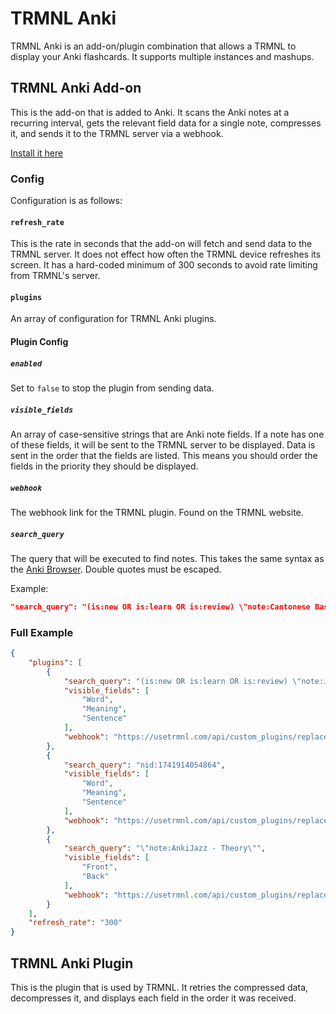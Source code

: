 # TRMNL Anki

TRMNL Anki is an add-on/plugin combination that allows a TRMNL to display your Anki flashcards. It supports multiple instances and mashups.

## TRMNL Anki Add-on

This is the add-on that is added to Anki. It scans the Anki notes at a recurring interval, gets the relevant field data for a single note, compresses it, and sends it to the TRMNL server via a webhook.

[Install it here](https://ankiweb.net/shared/info/415381283)

### Config

Configuration is as follows:

#### `refresh_rate`

This is the rate in seconds that the add-on will fetch and send data to the TRMNL server. It does not effect how often the TRMNL device refreshes its screen. It has a hard-coded minimum of 300 seconds to avoid rate limiting from TRMNL's server.

#### `plugins`

An array of configuration for TRMNL Anki plugins.

#### Plugin Config

##### `enabled`

Set to `false` to stop the plugin from sending data.

##### `visible_fields`

An array of case-sensitive strings that are Anki note fields. If a note has one of these fields, it will be sent to the TRMNL server to be displayed. Data is sent in the order that the fields are listed. This means you should order the fields in the priority they should be displayed.

##### `webhook`

The webhook link for the TRMNL plugin. Found on the TRMNL website.

##### `search_query`

The query that will be executed to find notes. This takes the same syntax as the [Anki Browser](https://docs.ankiweb.net/searching.html). Double quotes must be escaped.

Example:
```json
"search_query": "(is:new OR is:learn OR is:review) \"note:Cantonese Basic\""
```

### Full Example
```json
{
    "plugins": [
        {
            "search_query": "(is:new OR is:learn OR is:review) \"note:Japanese Sentence Mine\"",
            "visible_fields": [
                "Word",
                "Meaning",
                "Sentence"
            ],
            "webhook": "https://usetrmnl.com/api/custom_plugins/replace-this-1"
        },
        {
            "search_query": "nid:1741914054864",
            "visible_fields": [
                "Word",
                "Meaning",
                "Sentence"
            ],
            "webhook": "https://usetrmnl.com/api/custom_plugins/replace-this-2"
        },
        {
            "search_query": "\"note:AnkiJazz - Theory\"",
            "visible_fields": [
                "Front",
                "Back"
            ],
            "webhook": "https://usetrmnl.com/api/custom_plugins/replace-this-3"
        }
    ],
    "refresh_rate": "300"
}
```

## TRMNL Anki Plugin

This is the plugin that is used by TRMNL. It retries the compressed data, decompresses it, and displays each field in the order it was received.
